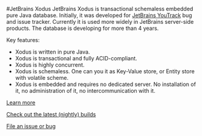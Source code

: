 #JetBrains Xodus
JetBrains Xodus is transactional schemaless embedded pure Java database. Initially, it was developed for
[JetBrains YouTrack](http://jetbrains.com/youtrack) bug and issue tracker. Currently it is used more widely in
JetBrains server-side products. The database is developing for more than 4 years.

Key features:
- Xodus is written in pure Java.
- Xodus is transactional and fully ACID-compliant.
- Xodus is highly concurrent.
- Xodus is schemaless. One can you it as Key-Value store, or Entity store with volatile scheme.
- Xodus is embedded and requires no dedicated server. No installation of it, no administration of it, no intercommunication with it.

[Learn more](https://github.com/JetBrains/xodus/wiki)

[Check out the latest (nightly) builds](https://teamcity.jetbrains.com/viewType.html?buildTypeId=Xodus_Build)

[File an issue or bug](http://xodus.myjetbrains.com/youtrack)